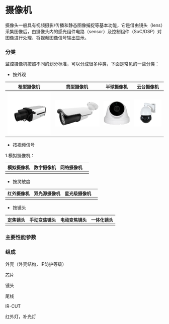 # 摄像机

摄像头一般具有视频摄影/传播和静态图像捕捉等基本功能，它是借由镜头（lens）采集图像后，由摄像头内的感光组件电路（sensor）及控制组件（SoC/DSP）对图像进行处理，将视频图像信号输出显示。



### 分类

监控摄像机按照不同的划分标准，可以分成很多种类，下面是常见的一些分类：

* 按外观

| 枪型摄像机 | 筒型摄像机 | 半球摄像机 | 云台摄像机 |
| :---: | :---: | :---: | :---: |
| ![](/assets/01.gif) | ![](/assets/AK30.png) | ![](/assets/VK20.png) | ![](/assets/SAHDPT-20AF18X.jpg) |

* 按视频信号

1.模拟摄像机：

| 模拟摄像机 | 数字摄像机 | 网络摄像机 |  |
| :---: | :---: | :---: | :--- |
|  |  |  |  |

* 按灵敏度

| 红外摄像机 | 双光源摄像机 | 星光级摄像机 |  |
| :---: | :---: | :---: | :--- |
|  |  |  |  |

* 按镜头

| 定焦镜头 | 手动变焦镜头 | 电动变焦镜头 | 一体化镜头 |
| :---: | :---: | :---: | :---: |
|  |  |  |  |

### 主要性能参数

### 组成

外壳（外壳结构，IP防护等级）

芯片

镜头

尾线

IR-CUT

红外灯，补光灯


